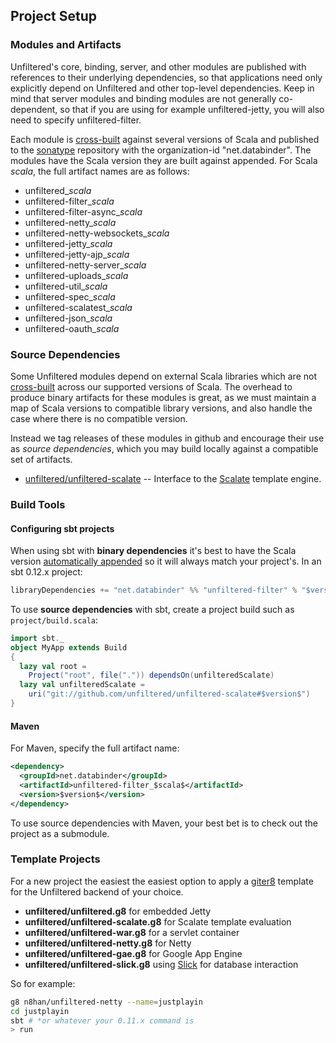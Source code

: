 Project Setup
-------------

### Modules and Artifacts

Unfiltered's core, binding, server, and other modules are published
with references to their underlying dependencies, so that applications
need only explicitly depend on Unfiltered and other top-level
dependencies. Keep in mind that server modules and binding modules are
not generally co-dependent, so that if you are using for example
unfiltered-jetty, you will also need to specify unfiltered-filter.

Each module is [cross-built][sbt] against several versions of Scala
and published to the [sonatype][sonatype] repository with the
organization-id "net.databinder". The modules have the Scala version
they are built against appended. For Scala $scala$, the full artifact
names are as follows:

* unfiltered_$scala$
* unfiltered-filter_$scala$
* unfiltered-filter-async_$scala$
* unfiltered-netty_$scala$
* unfiltered-netty-websockets_$scala$
* unfiltered-jetty_$scala$
* unfiltered-jetty-ajp_$scala$
* unfiltered-netty-server_$scala$
* unfiltered-uploads_$scala$
* unfiltered-util_$scala$
* unfiltered-spec_$scala$
* unfiltered-scalatest_$scala$
* unfiltered-json_$scala$
* unfiltered-oauth_$scala$

[sonatype]: https://oss.sonatype.org/content/repositories/releases/net/databinder/
[sbt]: http://www.scala-sbt.org/release/docs/Detailed-Topics/Cross-Build.html

### Source Dependencies

Some Unfiltered modules depend on external Scala libraries which are
not [cross-built][sbt] across our supported versions of Scala. The
overhead to produce binary artifacts for these modules is great, as we
must maintain a map of Scala versions to compatible library versions,
and also handle the case where there is no compatible version.

Instead we tag releases of these modules in github and encourage their
use as *source dependencies*, which you may build locally against a
compatible set of artifacts.

* [unfiltered/unfiltered-scalate](https://github.com/unfiltered/unfiltered-scalate) -- Interface to the [Scalate](http://scalate.fusesource.org/) template engine.

### Build Tools

#### Configuring sbt projects

When using sbt with **binary dependencies** it's best to have the
Scala version [automatically appended][sbt] so it will always match
your project's. In an sbt 0.12.x project:

```scala
libraryDependencies += "net.databinder" %% "unfiltered-filter" % "$version$"
```
To use **source dependencies** with sbt, create a project build such
as `project/build.scala`:

```scala
import sbt._
object MyApp extends Build
{
  lazy val root =
    Project("root", file(".")) dependsOn(unfilteredScalate)
  lazy val unfilteredScalate =
    uri("git://github.com/unfiltered/unfiltered-scalate#$version$")
}
```

#### Maven

For Maven, specify the full artifact name:

```xml
<dependency>
  <groupId>net.databinder</groupId>
  <artifactId>unfiltered-filter_$scala$</artifactId>
  <version>$version$</version>
</dependency>
```

To use source dependencies with Maven, your best bet is to check out
the project as a submodule.

### Template Projects

For a new project the easiest the easiest option to apply a
[giter8][g8] template for the Unfiltered backend of your choice.

* **unfiltered/unfiltered.g8** for embedded Jetty
* **unfiltered/unfiltered-scalate.g8** for Scalate template evaluation
* **unfiltered/unfiltered-war.g8** for a servlet container
* **unfiltered/unfiltered-netty.g8** for Netty
* **unfiltered/unfiltered-gae.g8** for Google App Engine
* **unfiltered/unfiltered-slick.g8** using [Slick][slick] for database interaction

[slick]: http://slick.typesafe.com/ 

So for example:

```sh
g8 n8han/unfiltered-netty --name=justplayin
cd justplayin
sbt # *or whatever your 0.11.x command is
> run
```

[g8]: https://github.com/n8han/giter8
